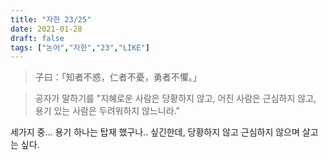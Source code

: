 ```yaml
---
title: "자한 23/25"
date: 2021-01-28
draft: false
tags: ["논어","자한","23","LIKE"]
---
```


> 子曰：「知者不惑，仁者不憂，勇者不懼。」

> 공자가 말하기를 "지혜로운 사람은 당황하지 않고, 어진 사람은 근심하지 않고, 용기 있는 사람은 두려워하지 않느니라."

세가지 중... 용기 하나는 탑재 했구나.. 싶긴한데, 당황하지 않고 근심하지 않으며 살고는 싶다.
